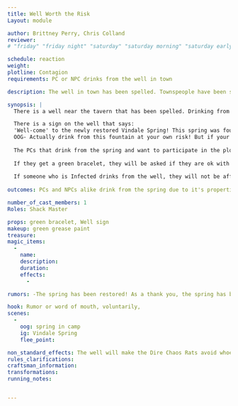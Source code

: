 ```yaml
---
title: Well Worth the Risk 
Layout: module

author: Brittney Perry, Chris Colland
reviewer: 
# "friday" "friday night" "saturday" "saturday morning" "saturday early afternoon" "saturday early evening" "saturday night" "reaction" "tavern setup" "townsfolk" "randoms"

schedule: reaction
weight: 
plotline: Contagion
requirements: PC or NPC drinks from the well in town 

description: The well in town has been spelled. Townspeople have been seen drinking from it to get the benefits. Under the benign exterior lurks the corruption of Feihlen Brighthelm, beastmaster and mage. 

synopsis: | 
  There is a well near the tavern that has been spelled. Drinking from the well causes various effects (d10 effect chart).  Sometime after drinking from the well, for those that are wearing a green bracelet a green rash will appear and effect the hands, arms, neck, and face. 

  There is a sign on the well that says:
  'Well-come' to the newly restored Vindale Spring! This spring was found when the city was newly built and was essential in the cultivation of the first grape vines in the area. Please, enjoy this piece of history and the healing properties it contains![next line] 
  OOG- Actually drink from this fountain at your own risk! But if your character has 'drank from the spring' please stop by the Mod Shack for further instructions.
  
  The PCs that drink from the spring and want to participate in the plotline are directed to the mod shack. There, they will roll a D10, and will get the following effect per number: 1 Cure Mortal Wounds, 2 Cure Serious Wounds, 3 Regenerate, 4 Purify Blood, 5 - 10 Wear a green wristband - Rats no longer target you.
  
  If they get a green bracelet, they will be asked if they are ok with cream based makeup being applied on the hands, neck, face, or arms. If they consent, they will be given a green bracelet that will need to be displayed for easy visual. This bracelet is OUT OF GAME and is marked as such. This allows the NPC rats to avoid the marked PCs and also allows Plot to apply green makeup to marked PCs. They will also be instructed to cough randomly once the green makeup goes on.
  
  If someone who is Infected drinks from the well, they will not be affected by the well at all. They will not have to get a green bracelet.  If a detect magic is cast upon someone with a green bracelet or casts a detect magic on the well, it is detected. 
  
outcomes: PCs and NPCs alike drink from the spring due to it's properties

number_of_cast_members: 1
Roles: Shack Master

props: green bracelet, Well sign
makeup: green grease paint
treasure: 
magic_items:
  - 
    name: 
    description:  
    duration: 
    effects: 
      - 

rumors: -The spring has been restored! As a thank you, the spring has been bespelled to give the drinker a Cure Light Wounds, one time. Please enjoy this most gracious gift to you, our guests.

hook: Rumor or word of mouth, voluntarily,  
scenes: 
  - 
    oog: spring in camp
    ig: Vindale Spring
    flee_point: 

non_standard_effects: The well will make the Dire Chaos Rats avoid whoever drank from it. A Green Bracelet is used to tell who drank from the well. The bracelets will then be used to single out PCs to apply makeup to.   
rules_clarifications: 
craftsman_information: 
transformations: 
running_notes: 


---
```

